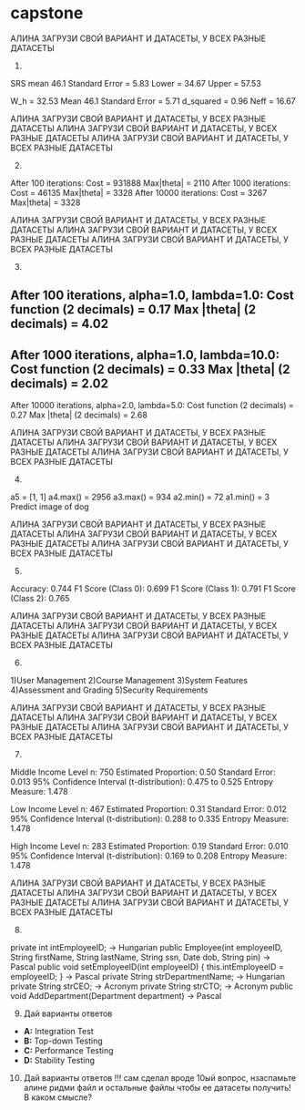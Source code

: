 # capstone

АЛИНА ЗАГРУЗИ СВОЙ ВАРИАНТ И ДАТАСЕТЫ, У ВСЕХ РАЗНЫЕ ДАТАСЕТЫ

1. 
SRS mean 46.1
Standard Error = 5.83
Lower = 34.67 Upper = 57.53

W_h = 32.53
Mean 46.1
Standard Error = 5.71
d_squared = 0.96
Neff = 16.67

АЛИНА ЗАГРУЗИ СВОЙ ВАРИАНТ И ДАТАСЕТЫ, У ВСЕХ РАЗНЫЕ ДАТАСЕТЫ
АЛИНА ЗАГРУЗИ СВОЙ ВАРИАНТ И ДАТАСЕТЫ, У ВСЕХ РАЗНЫЕ ДАТАСЕТЫ
АЛИНА ЗАГРУЗИ СВОЙ ВАРИАНТ И ДАТАСЕТЫ, У ВСЕХ РАЗНЫЕ ДАТАСЕТЫ

2.
After 100 iterations:
  Cost = 931888   Max|theta| = 2110
After 1000 iterations:
  Cost = 46135   Max|theta| = 3328
After 10000 iterations:
  Cost = 3267   Max|theta| = 3328

  АЛИНА ЗАГРУЗИ СВОЙ ВАРИАНТ И ДАТАСЕТЫ, У ВСЕХ РАЗНЫЕ ДАТАСЕТЫ
  АЛИНА ЗАГРУЗИ СВОЙ ВАРИАНТ И ДАТАСЕТЫ, У ВСЕХ РАЗНЫЕ ДАТАСЕТЫ
  АЛИНА ЗАГРУЗИ СВОЙ ВАРИАНТ И ДАТАСЕТЫ, У ВСЕХ РАЗНЫЕ ДАТАСЕТЫ

3.
After 100 iterations, alpha=1.0, lambda=1.0:
  Cost function (2 decimals)   = 0.17
  Max |theta| (2 decimals)     = 4.02
------------------------------------------------------
After 1000 iterations, alpha=1.0, lambda=10.0:
  Cost function (2 decimals)   = 0.33
  Max |theta| (2 decimals)     = 2.02
------------------------------------------------------
After 10000 iterations, alpha=2.0, lambda=5.0:
  Cost function (2 decimals)   = 0.27
  Max |theta| (2 decimals)     = 2.68

  АЛИНА ЗАГРУЗИ СВОЙ ВАРИАНТ И ДАТАСЕТЫ, У ВСЕХ РАЗНЫЕ ДАТАСЕТЫ
  АЛИНА ЗАГРУЗИ СВОЙ ВАРИАНТ И ДАТАСЕТЫ, У ВСЕХ РАЗНЫЕ ДАТАСЕТЫ
  АЛИНА ЗАГРУЗИ СВОЙ ВАРИАНТ И ДАТАСЕТЫ, У ВСЕХ РАЗНЫЕ ДАТАСЕТЫ


4.
a5 = [1, 1]
a4.max() = 2956
a3.max() = 934
a2.min() = 72
a1.min() = 3
Predict image of dog

  АЛИНА ЗАГРУЗИ СВОЙ ВАРИАНТ И ДАТАСЕТЫ, У ВСЕХ РАЗНЫЕ ДАТАСЕТЫ
  АЛИНА ЗАГРУЗИ СВОЙ ВАРИАНТ И ДАТАСЕТЫ, У ВСЕХ РАЗНЫЕ ДАТАСЕТЫ
  АЛИНА ЗАГРУЗИ СВОЙ ВАРИАНТ И ДАТАСЕТЫ, У ВСЕХ РАЗНЫЕ ДАТАСЕТЫ


5.
Accuracy: 0.744
F1 Score (Class 0): 0.699
F1 Score (Class 1): 0.791
F1 Score (Class 2): 0.765

  АЛИНА ЗАГРУЗИ СВОЙ ВАРИАНТ И ДАТАСЕТЫ, У ВСЕХ РАЗНЫЕ ДАТАСЕТЫ
  АЛИНА ЗАГРУЗИ СВОЙ ВАРИАНТ И ДАТАСЕТЫ, У ВСЕХ РАЗНЫЕ ДАТАСЕТЫ
  АЛИНА ЗАГРУЗИ СВОЙ ВАРИАНТ И ДАТАСЕТЫ, У ВСЕХ РАЗНЫЕ ДАТАСЕТЫ


6.
1)User Management
2)Course Management
3)System Features
4)Assessment and Grading
5)Security Requirements

  АЛИНА ЗАГРУЗИ СВОЙ ВАРИАНТ И ДАТАСЕТЫ, У ВСЕХ РАЗНЫЕ ДАТАСЕТЫ
  АЛИНА ЗАГРУЗИ СВОЙ ВАРИАНТ И ДАТАСЕТЫ, У ВСЕХ РАЗНЫЕ ДАТАСЕТЫ
  АЛИНА ЗАГРУЗИ СВОЙ ВАРИАНТ И ДАТАСЕТЫ, У ВСЕХ РАЗНЫЕ ДАТАСЕТЫ


7.
Middle Income Level
n: 750
Estimated Proportion: 0.50
Standard Error: 0.013
95% Confidence Interval (t-distribution): 0.475 to 0.525
Entropy Measure: 1.478

Low Income Level
n: 467
Estimated Proportion: 0.31
Standard Error: 0.012
95% Confidence Interval (t-distribution): 0.288 to 0.335
Entropy Measure: 1.478

High Income Level
n: 283
Estimated Proportion: 0.19
Standard Error: 0.010
95% Confidence Interval (t-distribution): 0.169 to 0.208
Entropy Measure: 1.478

  АЛИНА ЗАГРУЗИ СВОЙ ВАРИАНТ И ДАТАСЕТЫ, У ВСЕХ РАЗНЫЕ ДАТАСЕТЫ
  АЛИНА ЗАГРУЗИ СВОЙ ВАРИАНТ И ДАТАСЕТЫ, У ВСЕХ РАЗНЫЕ ДАТАСЕТЫ
  АЛИНА ЗАГРУЗИ СВОЙ ВАРИАНТ И ДАТАСЕТЫ, У ВСЕХ РАЗНЫЕ ДАТАСЕТЫ



8. 
private int intEmployeeID; → Hungarian
public Employee(int employeeID, String firstName, String lastName, String ssn, Date dob, String pin) → Pascal
public void setEmployeeID(int employeeID) { this.intEmployeeID = employeeID; } → Pascal
private String strDepartmentName; → Hungarian
private String strCEO; → Acronym
private String strCTO; → Acronym
public void AddDepartment(Department department) → Pascal


9. Дай варианты ответов 
- **A:** Integration Test  
- **B:** Top-down Testing  
- **C:** Performance Testing  
- **D:** Stability Testing

10. Дай варианты ответов !!!
сам сделал вроде 10ый вопрос, нзаспамьте алине ридми файл и остальные файлы чтобы ее датасеты получить!
В каком смысле?